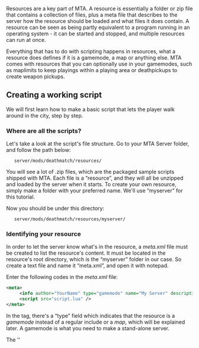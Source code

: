 Resources are a key part of MTA. A resource is essentially a folder or zip file that contains a collection of files, plus a meta file that describes to the server how the resource should be loaded and what files it does contain. A resource can be seen as being partly equivalent to a program running in an operating system - it can be started and stopped, and multiple resources can run at once.

Everything that has to do with scripting happens in resources, what a resource does defines if it is a gamemode, a map or anything else. MTA comes with resources that you can optionally use in your gamemodes, such as maplimits to keep playings within a playing area or deathpickups to create weapon pickups.

Creating a working script
-------------------------

We will first learn how to make a basic script that lets the player walk around in the city, step by step.

### Where are all the scripts?

Let's take a look at the script's file structure. Go to your MTA Server folder, and follow the path below:

`   server/mods/deathmatch/resources/`

You will see a lot of .zip files, which are the packaged sample scripts shipped with MTA. Each file is a “resource”, and they will all be unzipped and loaded by the server when it starts. To create your own resource, simply make a folder with your preferred name. We'll use “myserver” for this tutorial.

Now you should be under this directory:

`   server/mods/deathmatch/resources/myserver/`

### Identifying your resource

In order to let the server know what's in the resource, a *meta.xml* file must be created to list the resource's content. It must be located in the resource's root directory, which is the “myserver” folder in our case. So create a text file and name it “meta.xml”, and open it with notepad.

Enter the following codes in the *meta.xml* file:

``` xml
<meta>
     <info author="YourName" type="gamemode" name="My Server" description="My first MTA server" />
     <script src="script.lua" />
</meta>
```

In the *<info />* tag, there's a “type” field which indicates that the resource is a *gamemode* instead of a regular include or a *map*, which will be explained later. A gamemode is what you need to make a stand-alone server.

The ''

<script />
'' tag indicates the script files contained in the resource, which we will create next.

### Creating a simple script

Note that in the ''

<script />
'' tag above, the .lua file is not under another directory. Therefore we'll create the file in the same folder as meta.xml. Now you can copy and paste the following code into script.lua:

``` lua
local spawnX, spawnY, spawnZ = 1959.55, -1714.46, 10
function joinHandler()
    spawnPlayer(source, spawnX, spawnY, spawnZ)
    fadeCamera(source, true)
    setCameraTarget(source, source)
    outputChatBox("Welcome to My Server", source)
end
addEventHandler("onPlayerJoin", getRootElement(), joinHandler)
```

The script will spawn you at the coordinate (x, y, z) specified above, when you join the game. Note that the *fadeCamera* function must be used or the screen will be black. Also, in releases after DP2, you need to set the camera target (otherwise all the player will see is blue sky).

The **source** variable indicates who triggered the event. Since a player has joined when the code is triggered, you use this variable to look which has joined. So it'll spawn that player instead of everyone or a random person.

If we have a closer look on [addEventHandler](/docs/addeventhandler.md "wikilink"), you can see 3 things: 'onPlayerJoin', which indicates when it's triggered. getRootElement(), which shows by what/who it can be triggered. (getRootElement() is everything/everyone) And joinHandler, which indicates the function that has to be triggered after the event is triggered. Other details will be explained later in another example, now let's just run the server and try it out!

### Running the script

To get the server started, simply run the executable under the server/ directory. A list of server stats will be shown first; note the port number, which you'll need when joining the game. Then the server loads all the resources under the mods/deathmatch/resources/ directory, and then “ready to accept connections!”

Before you connect to the server, you must run the gamemode. Type “start myserver” and press Enter. The server will start the gamemode you just created, and will also show any errors and warnings from this point on. Now you can start the MTA client, and “Quick Connect” using the IP address of your server and the port number you saw earlier. If all goes well, after a few seconds your character will be walking on the streets of Los Santos.

Next we'll add a command to your script that players can use to spawn a vehicle beside their position. You may skip it and check out more advanced scripting with the [Map Manager](/docs/map_manager.md "wikilink"), which continues this tutorial. Another branch from this tutorial is [Introduction to Scripting GUI](/docs/introduction_to_scripting_gui.md "wikilink"), you may follow it to see how Graphical User Interface in MTA is drawn and scripted.

Creating a simple command
-------------------------

Let's go back to the content of the *script.lua* file. As mentioned above, we want to provide a command to create a vehicle beside your current position in the game. Firstly we need to create a function we want to call and a command handler that creates the command the player will be able to enter in the console.

``` lua
-- create the function the command handler calls, with the arguments: thePlayer, command, vehicleModel
function createVehicleForPlayer(thePlayer, command, vehicleModel)
   -- create a vehicle and stuff
end

-- create a command handler
addCommandHandler("createvehicle", createVehicleForPlayer)
```

*Note: Function names are clickable in code examples on the wiki and linked to the functions' documentation.*

#### About command handlers

The first argument of [addCommandHandler](/docs/addcommandhandler.md "wikilink") is the name of the command the player will be able to enter, the second argument is the function this will call, in this case *createVehicleForPlayer*.

If you have already experience in scripting, you will know that you call a function like this:

``` lua
functionName(argument1, argument2, argument3, ..)
```

``` lua
functionName(thePlayer, commandName, argument3, ..)
```

If we have a closer look on the lower example above, we can see argument1 is thePlayer and argument2 the commandName. thePlayer is simply the one who typed the command, so whatever you call it, the variable will contain the player who activated the command. commandName is simply the command they typed. So if they typed "/greet", this argument will contain “greet”. Argument 3 is something extra the player typed, you'll learn it a little bit further in the tutorial. Never forget that the first 2 arguments are standard arguments, but you can name them to anything you want.

We called the [addCommandHandler](/docs/addcommandhandler.md "wikilink") function this way already and since *createVehicleForPlayer* is a function too, it can be called that way as well. But we are using a command handler for that, which calls it in a similiar manner, internally.

For example: Someone types “createvehicle 468” ingame in the console to spawn a Sanchez, the command handler calls the createVehicleForPlayer function, as **if** we would have this line of code in the script:

``` lua
createVehicleForPlayer(thePlayer,"createvehicle","468") -- thePlayer is the player element of the player who entered the command
```

As we can see, it provides several parameters: the player who called the command, the command he entered and whatever text he had after that, in this case “468” as vehicle id for the Sanchez. The first two parameters are the same with all command handlers, which you can read on the [addEventHandler](/docs/addeventhandler.md "wikilink") page. For this fact, you always have to define at least those two parameters to use any after that (for example to process text that was entered after the command, like in our example the vehicle model id).

*Note: You have to add the command handler AFTER you defined the handler function, else it can't find it. The order of execution matters.*

#### Writing the function

In order to fill the function we created, we need to think about what we have to do:

-   Get the players position, so we know where to spawn the vehicle (we want it to appear right beside the player)
-   Calculate the position we want to spawn the vehicle at (we don't want it to appear in the player)
-   Spawn the vehicle
-   Check if it has been spawned successfully, or output a message

In order to achieve our goals, we have to use several functions. To find function we need to use, we should visit the [Server Functions List](/docs/scripting_functions.md "wikilink"). First we need a function to get the players position. Since players are Elements, we first jump to the **Element functions** where we find the [getElementPosition](/docs/getelementposition.md "wikilink") function. By clicking on the function name in the list, you get to the function description. There we can see the syntax, what it returns and usually an example. The syntax shows us what arguments we can or have to submit.

For [getElementPosition](/docs/getelementposition.md "wikilink"), the syntax is:

``` lua
float, float, float getElementPosition ( element theElement )
```

The three *float* in front of the function name are the return type. In this case it means the function returns three floating point numbers. (x, y and z) Within the parentheses, you can see what arguments you have to submit. In this case only the element whose position you want to get, which is the player in our example.

``` lua
function createVehicleForPlayer(thePlayer, command, vehicleModel)
    -- get the position and put it in the x,y,z variables
    -- (local means, the variables only exist in the current scope, in this case, the function)
    local x,y,z = getElementPosition(thePlayer)
end
```

Next we want to ensure that the vehicle won't spawn directly in the player, so we add a few units to the *x* variable, which will make it spawn east from the player.

``` lua
function createVehicleForPlayer(thePlayer, command, vehicleModel)
    local x,y,z = getElementPosition(thePlayer) -- get the position of the player
    x = x + 5 -- add 5 units to the x position
end
```

Now we need another function, one to spawn a vehicle. We once again search for it on the [Server Functions List](/docs/scripting_functions.md "wikilink"), this time - since we are talking about vehicles - in the **Vehicle functions** section, where we will choose [createVehicle](/docs/createvehicle.md "wikilink"). In this function's syntax, we only have one return type (which is more common), a vehicle element that points to the vehicle we just created. Also, we see that some arguments are enclosed within \[ \] which means that those are optional.

We already have all arguments we need for [createVehicle](/docs/createvehicle.md "wikilink") in our function: The position we just calculated in the *x,y,z* variables and the model id that we provided through the command (“createvehicle 468”) and can access in the function as *vehicleModel* variable.

``` lua
function createVehicleForPlayer(thePlayer, command, vehicleModel)
    local x,y,z = getElementPosition(thePlayer) -- get the position of the player
    x = x + 5 -- add 5 units to the x position
    -- create the vehicle and store the returned vehicle element in the ''createdVehicle'' variable
    local createdVehicle = createVehicle(tonumber(vehicleModel),x,y,z)
end
```

Of course this code can be improved in many ways, but at least we want to add a check whether the vehicle was created successfully or not. As we can read on the [createVehicle](/docs/createvehicle.md "wikilink") page under **Returns**, the function returns *false* when it was unable to create the vehicle. Thus, we check the value of the *createVehicle* variable.

Now we have our complete script:

``` lua
function createVehicleForPlayer(thePlayer, command, vehicleModel)
    local x,y,z = getElementPosition(thePlayer) -- get the position of the player
    x = x + 5 -- add 5 units to the x position
    local createdVehicle = createVehicle(tonumber(vehicleModel),x,y,z)
    -- check if the return value was ''false''
    if (createdVehicle == false) then
        -- if so, output a message to the chatbox, but only to this player.
        outputChatBox("Failed to create vehicle.",thePlayer)
    end
end
addCommandHandler("createvehicle", createVehicleForPlayer)
```

As you can see, we introduced another function with [outputChatBox](/docs/outputchatbox.md "wikilink"). By now, you should be able to explore the function's documentation page yourself. For more advanced scripting, please check out the [Map Manager](/docs/map_manager.md "wikilink").

What you need to know
---------------------

You already read some things about resources, command handlers and finding functions in the documentation in the first paragraph, but there is much more to learn. This section will give you a rather short overview over some of these things, while linking to related pages if possible.

### Clientside and Serverside scripts

You may have already noticed these or similiar terms (Server/Client) somewhere on this wiki, mostly in conjunction with functions. MTA not only supports scripts that run on the server and provide commands (like the one we wrote above) or other features, but also scripts that run on the MTA client the players use to connect to the server. The reason for this is, that some features MTA provides have to be clientside (like a GUI - Graphical User Interface), others should be because they work better and still others are better off to be serverside or just don't work clientside.

Most scripts you will make (gamemodes, maps) will probably be serverside, like the one we wrote in the first section. If you run into something that can't be solved serverside, you will probably have to make it clientside. For a clientside script for example, you would create a ordinary script file (for example called *client.lua*) and specify it in the meta.xml, like this:

``` xml
<script src="client.lua" type="client" />
```

The *type* attribute defaults to 'server', so you only need to specify it for clientside scripts. When you do this, the clientside script will be downloaded to the player's computer once he connects to the server. Read more about [Client side scripts](/docs/client_side_scripts.md "wikilink").

### More complex resources

The previous section showed briefly how to add clientside scripts to the resource, but there is also much more possible. As mentioned at the very top of this page, resources can be pretty much everything. Their purpose is defined by what they do. Let's have some theoretical resources, by looking at the files it contains, the *meta.xml* and what they might do:

#### First example - A utility script

``` xml
/admin_commands
    /meta.xml
    /commands.lua
    /client.lua
```

``` xml
<meta>
    <info author="Someguy" description="admin commands" />
    <script src="commands.lua" />
    <script src="client.lua" type="client" />
</meta>
```

-   The *commands.lua* provides some admin commands, like banning a player, muting or something else that can be used to admin the server
-   The *client.lua* provides a GUI to be able to perform the mentioned actions easily

This example might be running all the time (maybe even auto-started when the server starts) as it's useful during the whole gaming experience and also wont interfere with the gameplay, unless an admin decides to take some action of course.

#### Second example - A gamemode

``` xml
/counterstrike
    /meta.xml
    /counterstrike.lua
    /buymenu.lua
```

``` xml
<meta>
    <info author="Someguy" description="Counterstrike remake" type="gamemode" />
    <script src="counterstrike.lua" />
    <script src="buymenu.lua" type="client" />
</meta>
```

-   The *counterstrike.lua* contains similiar to the following features:
    -   Let players choose their team and spawn them
    -   Provide them with weapons, targets and instructions (maybe read from a Map, see below)
    -   Define the game's rules, e.g. when does the round end, what happens when a player dies
    -   .. and maybe some more
-   The *buymenu.lua* is a clientside script and creates a menu to buy weapons

This example can be called a gamemode, since it not only intereferes with the gameplay, but actually defines the rules of it. The *type* attribute indicates that this example works with the [Map manager](/docs/map_manager.md "wikilink"), yet another resource that was written by the QA Team to manage gamemodes and map loading. It is highly recommended that you base your gamemodes on the techniques it provides.

This also means that the gamemode probably won't run without a map. Gamemodes should always be as generic as possible. An example for a map is stated in the next example.

#### Third example - A Map

``` xml
/cs-airport
    /meta.xml
    /airport.map
    /airport.lua
```

``` xml
<meta>
    <info author="Someguy" description="Counterstrike airport map" type="map" gamemodes="counterstrike" />
    <map src="airport.map" />
    <script src="airport.lua" />
</meta>
```

-   The *airport.map* in a XML file that provides information about the map to the gamemode, these may include:
    -   Where the players should spawn, with what weapons, what teams there are
    -   What the targets are
    -   Weather, World Time, Timelimit
    -   Provide vehicles
-   The *airport.lua* might contain map-specific features, that may include:
    -   Opening some door/make something explode when something specific happens
    -   Create or move some custom objects, or manipulate objects that are created through the .map file
    -   .. anything else map-specific you can think of

As you can see, the *type* attribute changed to 'map', telling the [Map manager](/docs/map_manager.md "wikilink") that this resource is a map, while the *gamemodes* attribute tells it for which gamemodes this map is valid, in this case the gamemode from the above example. What may come as a surprise is that there is also a script in the Map resource. Of course this is not necessarily needed in a map, but opens a wide range of possibilities for map makers to create their own world within the rules of the gamemode they create it for.

The *airport.map* file might look similiar to this:

``` xml
<map mode="deathmatch" version="1.0">
    <terrorists>
        <spawnpoint posX="2332.23" posY="-12232.33" posZ="4.42223" skins="23-40" />
    </terrorists>
    <counterterrorists>
        <spawnpoint posX="2334.23443" posY="-12300.233" posZ="10.2344" skins="40-50" />
    </counterterrorists>

    <bomb posX="23342.23" posY="" posZ="" />
    
    <vehicle posX="" posY="" posZ="" model="602" /> 
    <vehicle posX="" posY="" posZ="" model="603" /> 
</map>
```

When a gamemode is started with a map, the map resources is automatically started by the mapmanager and the information it contains can be read by the gamemode resource. When the map changes, the current map resource is stopped and the next map resource is started. For a more in-depth explanation and examples of how map resources are utilized in the main script, please visit the [Writing Gamemodes](/docs/writing_gamemodes.md "wikilink") page.

### Events

[Events](/docs/event.md "wikilink") are the way MTA tells scripts about things that happen. For example when a player dies, the [onPlayerWasted](/docs/onplayerwasted.md "wikilink") event is triggered. In order to perform any actions when a player dies, you have to prepare yourself similiar to adding a command handler, as shown in [the first chapter](/docs/#writing_the_script.md "wikilink").

This example will output a message with the name of the player who died:

``` lua
function playerDied(totalAmmo, killer, killerWeapon, bodypart)
    outputChatBox(getPlayerName(source).." died!")
end
addEventHandler("onPlayerWasted",getRootElement(),playerDied)
```

Instead of showing what arguments are needed, the documentation page for Events shows what parameters are passed to the handler function, similiar to the way a [command handler](/docs/#about_command_handlers.md "wikilink") does, just that it is different from event to event. Another important point is the *source* variable, that exists in handler functions. It doesn't have to be added to the parameter list of the function, but it still exists. It has a different value from event to event, for player events (as in the example above) it is the player element. As another example, you can take a look at the basic spawning player script in the first section to get an idea how *source* is used.

Where to go from here
---------------------

You should now be familiar with the most basic aspects of MTA scripting and also a bit with the documentation. The [Main Page](/docs/main_page.md "wikilink") provides you with links to more information, Tutorials and References that allow a deeper look into the topics you desire to learn about. **See also:**

-   [OOP Scripting Introduction](/docs/oop_introduction.md "wikilink")
-   [Advanced Topics](/docs/advanced_topics.md "wikilink")
-   [Script security](/docs/script_security.md "wikilink")
-   [Scripting Introduction Urdu](/docs/scripting_introduction_urdu.md "wikilink")

[es:Introducción a la Programación](/docs/es-introducción_a_la_programación.md "wikilink") [it:Introduzione allo scripting](/docs/it-introduzione_allo_scripting.md "wikilink") [nl:Scripting\_introductie](/docs/nl-scripting_introductie.md "wikilink") [pt-br:Introdução ao Scripting](/docs/pt-br-introdução_ao_scripting.md "wikilink") [ru:Scripting Introduction](/docs/ru-scripting_introduction.md "wikilink") [ar:مقدمه\_في\_البرمجه](/docs/ar-مقدمه_في_البرمجه.md "wikilink") [zh-cn:脚本编写介绍](/docs/zh-cn-脚本编写介绍.md "wikilink") [Category:Tutorials](/docs/category-tutorials.md "wikilink")
